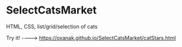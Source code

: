 # SelectCatsMarket
HTML, CSS, list/grid/selection of cats

Try it! ----> https://oxanak.github.io/SelectCatsMarket/catStars.html
